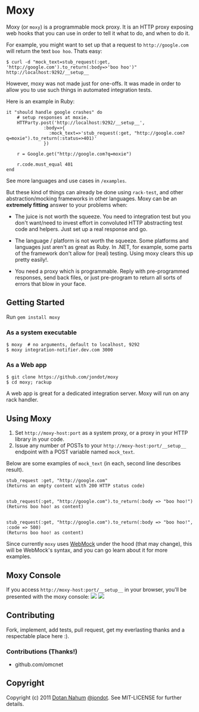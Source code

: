 # Moxy

Moxy (or `moxy`) is a programmable mock proxy. It is an HTTP proxy exposing web hooks that you can use in order to tell it what to do, and when to do it.

For example, you might want to set up that a request to `http://google.com` will return the text `boo hoo`. Thats easy:

    $ curl -d "mock_text=stub_request(:get, 'http://google.com').to_return(:body=>'boo hoo')" http://localhost:9292/__setup__ 

However, moxy was not made just for one-offs. It was made in order to allow you to use such things in automated integration tests.

Here is an example in Ruby:

	it "should handle google crashes" do
		# setup responses at moxie.
		HTTParty.post('http://localhost:9292/__setup__', 
		          :body=>{
		            :mock_text=>'stub_request(:get, "http://google.com?q=moxie").to_return(:status=>401)'
		          })

		r = Google.get("http://google.com?q=moxie")

		r.code.must_equal 401
	end

See more languages and use cases in `/examples`.  


But these kind of things can already be done using `rack-test`, and other abstraction/mocking frameworks in other languages. Moxy can be an **extremely fitting** answer to your problems when:

* The juice is not worth the squeeze. You need to integration test but you don't want/need to invest effort in convoluted HTTP abstracting test code and helpers. Just set up a real response and go.

* The language / platform is not worth the squeeze. Some platforms and languages just aren't as great as Ruby. In .NET, for example, some parts of the framework don't allow for (real) testing. Using moxy clears this up pretty easily!.

* You need a proxy which is programmable. Reply with pre-programmed responses, send back files, or just pre-program to return all sorts of errors that blow in your face.




## Getting Started

Run `gem install moxy`


### As a system executable

	$ moxy  # no arguments, default to localhost, 9292
	$ moxy integration-notifier.dev.com 3000 

### As a Web app

	$ git clone https://github.com/jondot/moxy
	$ cd moxy; rackup

A web app is great for a dedicated integration server. Moxy will run on any rack handler.



## Using Moxy

1. Set `http://moxy-host:port` as a system proxy, or a proxy in your HTTP library in your code.
2. Issue any number of POSTs to your `http://moxy-host:port/__setup__` endpoint with a POST variable named `mock_text`.

Below are some examples of `mock_text` (in each, second line describes result).

    stub_request :get, "http://google.com"
    (Returns an empty content with 200 HTTP status code)


    stub_request(:get, "http://google.com").to_return(:body => "boo hoo!")
    (Returns boo hoo! as content)


    stub_request(:get, "http://google.com").to_return(:body => "boo hoo!", :code => 500)
    (Returns boo hoo! as content)

Since currently `moxy` uses [WebMock](https://github.com/bblimke/webmock) under the hood (that may change), this will be WebMock's syntax, and you can go learn about it
for more examples.

## Moxy Console
If you access `http://moxy-host:port/__setup__` in your browser, you'll be presented with the moxy console:
![](https://github.com/jondot/moxy/raw/master/examples/console1.png)
![](https://github.com/jondot/moxy/raw/master/examples/console2.png)


## Contributing

Fork, implement, add tests, pull request, get my everlasting thanks and a respectable place here :).

### Contributions (Thanks!)

* github.com/omcnet


## Copyright

Copyright (c) 2011 [Dotan Nahum](http://gplus.to/dotan) [@jondot](http://twitter.com/jondot). See MIT-LICENSE for further details.
